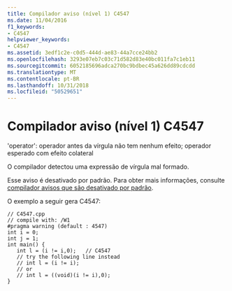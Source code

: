 ```yaml
---
title: Compilador aviso (nível 1) C4547
ms.date: 11/04/2016
f1_keywords:
- C4547
helpviewer_keywords:
- C4547
ms.assetid: 3edf1c2e-c0d5-444d-ae83-44a7cce24bb2
ms.openlocfilehash: 3293e07eb7c03c71d582d83e40bc011fa7c1eb11
ms.sourcegitcommit: 6052185696adca270bc9bdbec45a626dd89cdcdd
ms.translationtype: MT
ms.contentlocale: pt-BR
ms.lasthandoff: 10/31/2018
ms.locfileid: "50529651"
---
```

# <a name="compiler-warning-level-1-c4547"></a>Compilador aviso (nível 1) C4547

'operator': operador antes da vírgula não tem nenhum efeito; operador esperado com efeito colateral

O compilador detectou uma expressão de vírgula mal formado.

Esse aviso é desativado por padrão. Para obter mais informações, consulte [compilador avisos que são desativado por padrão](../../preprocessor/compiler-warnings-that-are-off-by-default.md).

O exemplo a seguir gera C4547:

```
// C4547.cpp
// compile with: /W1
#pragma warning (default : 4547)
int i = 0;
int j = 1;
int main() {
   int l = (i != i,0);   // C4547
   // try the following line instead
   // int l = (i != i);
   // or
   // int l = ((void)(i != i),0);
}
```